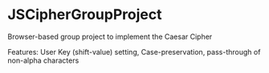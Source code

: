 # JSCipherGroupProject
Browser-based group project to implement the Caesar Cipher

Features: User Key (shift-value) setting, Case-preservation, pass-through of non-alpha characters
